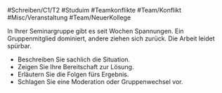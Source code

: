 #Schreiben/C1/T2 #Studuim #Teamkonflikte
#Team/Konflikt #Misc/Veranstaltung #Team/NeuerKollege

In Ihrer Seminargruppe gibt es seit Wochen Spannungen. Ein Gruppenmitglied dominiert, andere ziehen sich zurück. Die Arbeit leidet spürbar.
- Beschreiben Sie sachlich die Situation.
- Zeigen Sie Ihre Bereitschaft zur Lösung.
- Erläutern Sie die Folgen fürs Ergebnis.
- Schlagen Sie eine Moderation oder Gruppenwechsel vor.